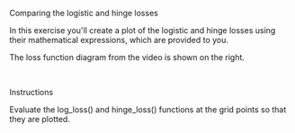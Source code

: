 Comparing the logistic and hinge losses

In this exercise you'll create a plot of the logistic and hinge losses using their mathematical expressions, which are provided to you.

The loss function diagram from the video is shown on the right.

<br>

Instructions

Evaluate the log_loss() and hinge_loss() functions at the grid points so that they are plotted.
